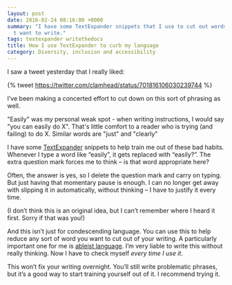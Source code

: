 ```yaml
---
layout: post
date: 2016-02-24 08:16:00 +0000
summary: "I have some TextExpander snippets that I use to cut out words I don\u2019\
  t want to write."
tags: textexpander writethedocs
title: How I use TextExpander to curb my language
category: Diversity, inclusion and accessibility
---
```


I saw a tweet yesterday that I really liked:

{% tweet https://twitter.com/clamhead/status/701816106030239744 %}

I’ve been making a concerted effort to cut down on this sort of phrasing as well.

"Easily" was my personal weak spot - when writing instructions, I would say "you can easily do X". That's little comfort to a reader who is trying (and failing) to do X. Similar words are "just" and "clearly"

I have some [TextExpander](https://smilesoftware.com/textexpander) snippets to help train me out of these bad habits. Whenever I type a word like “easily”, it gets replaced with “easily?”. The extra question mark forces me to think &ndash; is that word appropriate here?

Often, the answer is yes, so I delete the question mark and carry on typing. But just having that momentary pause is enough. I can no longer get away with slipping it in automatically, without thinking &ndash; I have to justify it every time.

(I don’t think this is an original idea, but I can’t remember where I heard it first. Sorry if that was you!)

And this isn’t just for condescending language. You can use this to help reduce any sort of word you want to cut out of your writing. A particularly important one for me is [ableist language](http://www.autistichoya.com/p/ableist-words-and-terms-to-avoid.html). I’m very liable to write this without really thinking. Now I have to check myself *every time I use it*.

This won’t fix your writing overnight. You’ll still write problematic phrases, but it’s a good way to start training yourself out of it. I recommend trying it.
